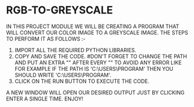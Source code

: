 # RGB-TO-GREYSCALE

IN THIS PROJECT MODULE WE WILL BE CREATING A PROGRAM THAT WILL CONVERT OUR COLOR IMAGE TO A GREYSCALE IMAGE. THE STEPS TO PERFORM IT AS FOLLOWS :-
1) IMPORT ALL THE REQUIRED PYTHON LIBRARIES.
2) COPY AND SAVE THE CODE. #DON'T FORGET TO CHANGE THE PATH AND PUT AN EXTRA "\" AFTER EVERY "\" TO AVOID ANY ERROR LIKE FOR EXAMPLE IF THE PATH IS 'C:\USERS\PROGRAM' THEN YOU SHOULD WRITE 'C:\\USERS\\PROGRAM'.
3) CLICK ON THE RUN BUTTON TO EXECUTE THE CODE.

A NEW WINDOW WILL OPEN OUR DESIRED OUTPUT JUST BY CLICKING ENTER A SINGLE TIME. ENJOY!
